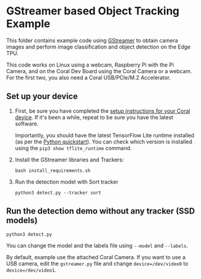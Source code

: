 # GStreamer based Object Tracking Example

This folder contains example code using [GStreamer](https://github.com/GStreamer/gstreamer) to
obtain camera images and perform image classification and object detection on the Edge TPU.

This code works on Linux using a webcam, Raspberry Pi with the Pi Camera, and on the Coral Dev
Board using the Coral Camera or a webcam. For the first two, you also need a Coral
USB/PCIe/M.2 Accelerator.


## Set up your device

1.  First, be sure you have completed the [setup instructions for your Coral
    device](https://coral.ai/docs/setup/). If it's been a while, repeat to be sure
    you have the latest software.

    Importantly, you should have the latest TensorFlow Lite runtime installed
    (as per the [Python quickstart](
    https://www.tensorflow.org/lite/guide/python)). You can check which version is installed
    using the ```pip3 show tflite_runtime``` command.

2.  Install the GStreamer libraries and Trackers:

    ```
    bash install_requirements.sh
    ```
3.  Run the detection model with Sort tracker
    ```
    python3 detect.py --tracker sort
    ```

## Run the detection demo without any tracker (SSD models)

```
python3 detect.py
```
You can change the model and the labels file using ```--model``` and ```--labels```.

By default, example use the attached Coral Camera. If you want to use a USB camera,
edit the ```gstreamer.py``` file and change ```device=/dev/video0``` to ```device=/dev/video1```.

